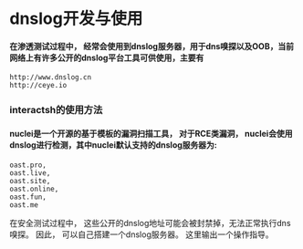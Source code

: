 # dnslog开发与使用
#### 在渗透测试过程中， 经常会使用到dnslog服务器，用于dns嗅探以及OOB，当前网络上有许多公开的dnslog平台工具可供使用，主要有
```
http://www.dnslog.cn
http://ceye.io
```

### interactsh的使用方法
#### nuclei是一个开源的基于模板的漏洞扫描工具， 对于RCE类漏洞， nuclei会使用dnslog进行检测，其中nuclei默认支持的dnslog服务器为:
```
oast.pro,
oast.live,
oast.site,
oast.online,
oast.fun,
oast.me
```
在安全测试过程中， 这些公开的dnslog地址可能会被封禁掉，无法正常执行dns嗅探。 因此， 可以自己搭建一个dnslog服务器。 这里输出一个操作指导。